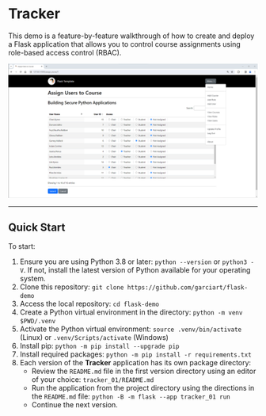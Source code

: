 # Tracker

This demo is a feature-by-feature walkthrough of how to create and deploy a Flask application that allows you to control course assignments using role-based access control (RBAC).

![Assign Users to Course Screenshot](img/assign-users-screenshot.png)

-----

## Quick Start

To start:

1. Ensure you are using Python 3.8 or later: `python --version` or `python3 -V`. If not, install the latest version of Python available for your operating system.
2. Clone this repository: `git clone https://github.com/garciart/flask-demo`
3. Access the local repository: `cd flask-demo`
4. Create a Python virtual environment in the directory: `python -m venv $PWD/.venv`
5. Activate the Python virtual environment: `source .venv/bin/activate` (Linux) or `.venv/Scripts/activate` (Windows)
6. Install pip: `python -m pip install --upgrade pip`
7. Install required packages: `python -m pip install -r requirements.txt`
8. Each version of the **Tracker** application has its own package directory:
   - Review the `README.md` file in the first version directory using an editor of your choice: `tracker_01/README.md`
   - Run the application from the project directory using the directions in the `README.md` file: `python -B -m flask --app tracker_01 run`
   - Continue the next version.

